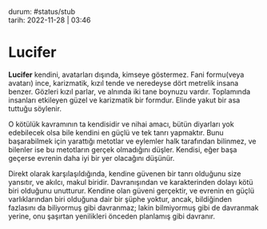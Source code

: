 durum: #status/stub    
tarih: 2022-11-28 | 03:46
# Lucifer
**Lucifer** kendini, avatarları dışında, kimseye göstermez. Fani formu(veya avatarı) ince, karizmatik, kızıl tende ve neredeyse dört metrelik insana benzer. Gözleri kızıl parlar, ve alnında iki tane boynuzu vardır. Toplamında insanları etkileyen güzel ve karizmatik bir formdur. Elinde yakut bir asa tuttuğu söylenir.

O kötülük kavramının ta kendisidir ve nihai amacı, bütün diyarları yok edebilecek olsa bile kendini en güçlü ve tek tanrı yapmaktır. Bunu başarabilmek için yarattığı metotlar ve eylemler halk tarafından bilinmez, ve bilenler ise bu metotların gerçek olmadığını düşler. Kendisi, eğer başa geçerse evrenin daha iyi bir yer olacağını düşünür.

Direkt olarak karşılaşıldığında, kendine güvenen bir tanrı olduğunu size yansıtır, ve akılcı, makul biridir. Davranışından ve karakterinden dolayı kötü biri olduğunu unutturur. Kendine olan güveni gerçektir, ve evrenin en güçlü varlıklarından biri olduğuna dair bir şüphe yoktur, ancak, bildiğinden fazlasını da biliyormuş gibi davranmaz; lakin bilmiyormuş gibi de davranmak yerine, onu şaşırtan yenilikleri önceden planlamış gibi davranır.